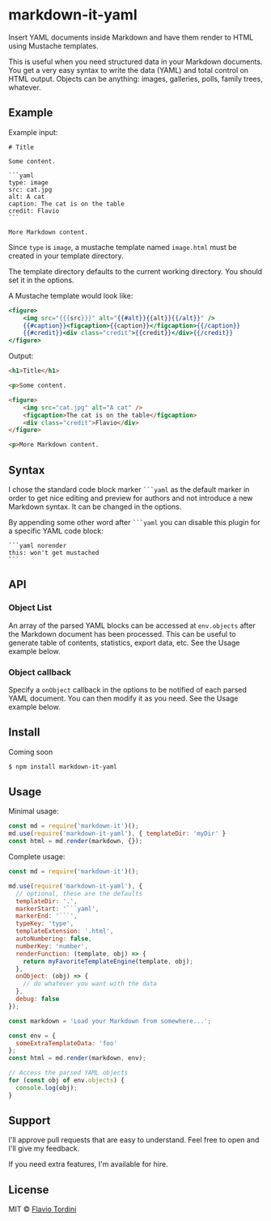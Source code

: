 # markdown-it-yaml

Insert YAML documents inside Markdown and have them render to HTML using Mustache templates.

This is useful when you need structured data in your Markdown documents. You get a very easy syntax to write the data (YAML) and total control on HTML output. Objects can be anything: images, galleries, polls, family trees, whatever.

## Example
Example input:

    # Title

    Some content.

    ```yaml
    type: image
    src: cat.jpg
    alt: A cat
    caption: The cat is on the table
    credit: Flavio
    ```

    More Markdown content.

Since `type` is `image`, a mustache template named `image.html` must be created in your template directory.

The template directory defaults to the current working directory. You should set it in the options.

A Mustache template would look like:

```handlebars
<figure>
    <img src="{{{src}}}" alt="{{#alt}}{{alt}}{{/alt}}" />
    {{#caption}}<figcaption>{{caption}}</figcaption>{{/caption}}
    {{#credit}}<div class="credit">{{credit}}</div>{{/credit}}
</figure>
```

Output:
```html
<h1>Title</h1>

<p>Some content.

<figure>
    <img src="cat.jpg" alt="A cat" />
    <figcaption>The cat is on the table</figcaption>
    <div class="credit">Flavio</div>
</figure>

<p>More Markdown content.
```

## Syntax

I chose the standard code block marker <code>```yaml</code> as the default marker in order to get nice editing and preview for authors and not introduce a new Markdown syntax. It can be changed in the options.

By appending some other word after <code>```yaml</code> you can disable this plugin for a specific YAML code block:

    ```yaml norender
    this: won't get mustached
    ```

## API

### Object List

An array of the parsed YAML blocks can be accessed at `env.objects` after the Markdown document has been processed. This can be useful to generate table of contents, statistics, export data, etc. See the Usage example below.

### Object callback

Specify a `onObject` callback in the options to be notified of each parsed YAML document. You can then modify it as you need. See the Usage example below.

## Install

Coming soon

```bash
$ npm install markdown-it-yaml
```

## Usage

Minimal usage:

```js
const md = require('markdown-it')();
md.use(require('markdown-it-yaml'), { templateDir: 'myDir' }
const html = md.render(markdown, {});
```

Complete usage:

```js
const md = require('markdown-it')();

md.use(require('markdown-it-yaml'), {
  // optional, these are the defaults
  templateDir: '.',
  markerStart: '```yaml',
  markerEnd: '```',
  typeKey: 'type',
  templateExtension: '.html',
  autoNumbering: false,
  numberKey: 'number',
  renderFunction: (template, obj) => {
    return myFavoriteTemplateEngine(template, obj);
  },
  onObject: (obj) => {
    // do whatever you want with the data
  },
  debug: false
});

const markdown = 'Load your Markdown from somewhere...';

const env = {
  someExtraTemplateData: 'foo'
};
const html = md.render(markdown, env);

// Access the parsed YAML objects
for (const obj of env.objects) {
  console.log(obj);
}
```

## Support

I'll approve pull requests that are easy to understand. Feel free to open and I'll give my feedback.

If you need extra features, I'm available for hire.

## License

MIT © [Flavio Tordini](https://flavio.tordini.org/)

